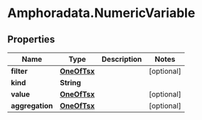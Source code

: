 # Amphoradata.NumericVariable

## Properties

Name | Type | Description | Notes
------------ | ------------- | ------------- | -------------
**filter** | [**OneOfTsx**](OneOfTsx.md) |  | [optional] 
**kind** | **String** |  | 
**value** | [**OneOfTsx**](OneOfTsx.md) |  | [optional] 
**aggregation** | [**OneOfTsx**](OneOfTsx.md) |  | [optional] 


